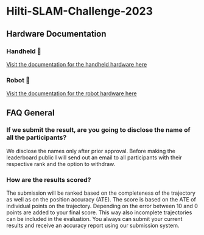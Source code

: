 # Hilti-SLAM-Challenge-2023

## Hardware Documentation
### Handheld 🎥
[Visit the documentation for the handheld hardware here](documentation/hardware/Handheld.md)


### Robot 🤖
[Visit the documentation for the robot hardware here](documentation/hardware/Robot.md)

## FAQ General

### If we submit the result, are you going to disclose the name of all the participants?
We disclose the names only after prior approval. Before making the leaderboard public I will send out an email to all participants with their respective rank and the option to withdraw.

### How are the results scored?
The submission will be ranked based on the completeness of the trajectory as well as on the position accuracy (ATE). The score is based on the ATE of individual points on the trajectory. Depending on the error between 10 and 0 points are added to your final score. This way also incomplete trajectories can be included in the evaluation. You always can submit your current results and receive an accuracy report using our submission system.
